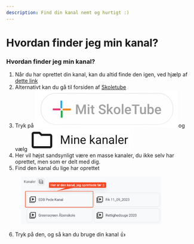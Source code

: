 ```yaml
---
description: Find din kanal nemt og hurtigt :)
---
```


# Hvordan finder jeg min kanal?

### Hvordan finder jeg min kanal?

1. Når du har oprettet din kanal, kan du altid finde den igen, ved hjælp af [dette link](https://www.skoletube.dk/groups/listing)
2. Alternativt kan du gå til forsiden af [Skoletube](https://skoletube.dk)
3. Tryk på <img src="../../../.gitbook/assets/image-removebg-preview (1).png" alt="" data-size="line"> og vælg <img src="../../../.gitbook/assets/image (5).png" alt="" data-size="line">
4. Her vil højst sandsynligt være en masse kanaler, du ikke selv har oprettet, men som er delt med dig.
5. Find den kanal du lige har oprettet

<figure><img src="../../../.gitbook/assets/image (6).png" alt="" width="375"><figcaption></figcaption></figure>

6. Tryk på den, og så kan du bruge din kanal :thumbsup:



